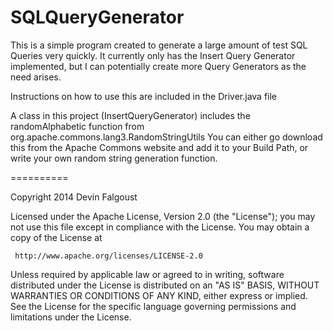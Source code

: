 SQLQueryGenerator
==========

This is a simple program created to generate a large amount of test SQL Queries very quickly.
It currently only has the Insert Query Generator implemented, but I can potentially create
more Query Generators as the need arises.

Instructions on how to use this are included in the Driver.java file

A class in this project (InsertQueryGenerator) includes the randomAlphabetic function from 
org.apache.commons.lang3.RandomStringUtils
You can either go download this from the Apache Commons website and add it to your Build Path,
or write your own random string generation function.

==========

Copyright 2014 Devin Falgoust

   Licensed under the Apache License, Version 2.0 (the "License");
   you may not use this file except in compliance with the License.
   You may obtain a copy of the License at

     http://www.apache.org/licenses/LICENSE-2.0

   Unless required by applicable law or agreed to in writing, software
   distributed under the License is distributed on an "AS IS" BASIS,
   WITHOUT WARRANTIES OR CONDITIONS OF ANY KIND, either express or implied.
   See the License for the specific language governing permissions and
   limitations under the License.
